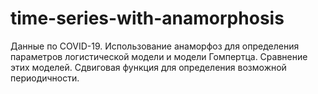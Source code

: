 # time-series-with-anamorphosis
Данные по COVID-19. Использование анаморфоз для определения параметров логистической модели и модели Гомпертца. Сравнение этих моделей. Сдвиговая функция для определения возможной периодичности.  
